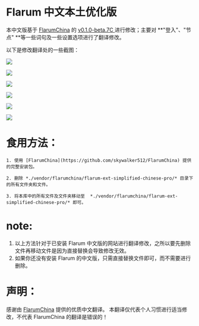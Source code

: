 # Flarum 中文本土优化版
本中文版基于 [FlarumChina](https://github.com/skywalker512/FlarumChina) 的 [v0.1.0-beta.7C ](https://github.com/skywalker512/FlarumChina/releases/tag/v0.1.0-beta.7C)  进行修改；主要对 **"登入"、"节点" **等一些词句及一些设置选项进行了翻译修改。

以下是修改翻译处的一些截图：

![](https://i.loli.net/2018/10/09/5bbc6e3f5f636.png)

![](https://i.loli.net/2018/10/09/5bbc6e60621e6.png)

![](https://i.loli.net/2018/10/09/5bbc6f177faf6.png)



![](https://i.loli.net/2018/10/09/5bbc6f599e4e2.png)

![](https://i.loli.net/2018/10/09/5bbc6f8e5da45.png)

![](https://i.loli.net/2018/10/09/5bbc704288ded.png)



# 食用方法：
```
1. 使用 [FlarumChina](https://github.com/skywalker512/FlarumChina) 提供的完整安装包。

2. 删除 *./vendor/flarumchina/flarum-ext-simplified-chinese-pro/* 目录下的所有文件夹和文件。

3. 将本库中的所有文件及文件夹移动至  *./vendor/flarumchina/flarum-ext-simplified-chinese-pro/* 即可。
```

# note:
1. 以上方法针对于已安装 Flarum 中文版的网站进行翻译修改，之所以要先删除文件再移动文件是因为直接替换会导致修改无效。
2. 如果你还没有安装 Flarum 的中文版，只需直接替换文件即可，而不需要进行删除。

# 声明：

感谢由 [FlarumChina](https://github.com/skywalker512/FlarumChina) 提供的优质中文翻译。
本翻译仅代表个人习惯进行适当修改，不代表 FlarumChina 的翻译是错误的！
